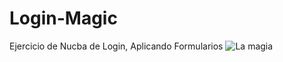 # Login-Magic
Ejercicio de Nucba de Login, Aplicando Formularios
![La magia](https://user-images.githubusercontent.com/77351885/131735367-abf55d58-9c11-4326-a2a8-2f48e9164991.png)

